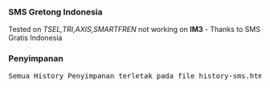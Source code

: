 <h3>SMS Gretong Indonesia</h3>
<p>Tested on <i>TSEL,TRI,AXIS,SMARTFREN</i> not working on <b style"color:red">IM3</b> - Thanks to SMS Gratis Indonesia</p>

<h3>Penyimpanan</h3>
<pre>Semua History Penyimpanan terletak pada file history-sms.html yang sudah otomatis terbuat jika program dijalankan</pre>

